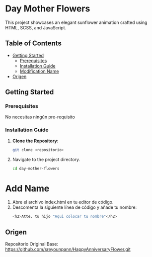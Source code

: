 # Day Mother Flowers

This project showcases an elegant sunflower animation crafted using HTML, SCSS, and JavaScript.

## Table of Contents
- [Getting Started](#getting-started)
  - [Prerequisites](#prerequisites)
  - [Installation Guide](#installation-guide)  
  - [Modification Name](#modification-name)
- [Origen](#origen)

## Getting Started

### Prerequisites
No necesitas ningún pre-requisito

### Installation Guide
1. **Clone the Repository:**
   ```bash
   git clone <repositorio>

2. Navigate to the project directory.
   ```bash
   cd day-mother-flowers
   
 # Add Name     
1. Abre el archivo index.html en tu editor de código.
2. Descomenta la siguiente línea de código y añade tu nombre:
     ```bash
   <h2>Atte. tu hijo "Aqui colocar tu nombre"</h2>

## Origen
Repositorio Original Base: https://github.com/sreyounpann/HappyAnniversaryFlower.git




   
